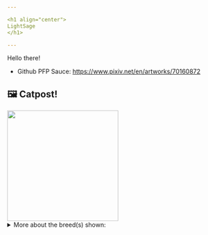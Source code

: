 ```yaml
---

<h1 align="center">
LightSage
</h1>

---
```


Hello there!


- Github PFP Sauce: https://www.pixiv.net/en/artworks/70160872


## 🖼️ Catpost!

<sub>
    <img src="https://cdn2.thecatapi.com/images/uTG1YFzJV.jpg" height="256">
</sub>


<details>
<summary>More about the breed(s) shown:</summary>

Breed: Siamese

Description: While Siamese cats are extremely fond of their people, they will follow you around and supervise your every move, being talkative and opinionated. They are a demanding and social cat, that do not like being left alone for long periods.

Links:
<ul>
  <li>CFA http://cfa.org/Breeds/BreedsSthruT/Siamese.aspx</li>
  <li>Wikipedia https://en.wikipedia.org/wiki/Siamese_(cat)</li>
</ul> 

</details>
